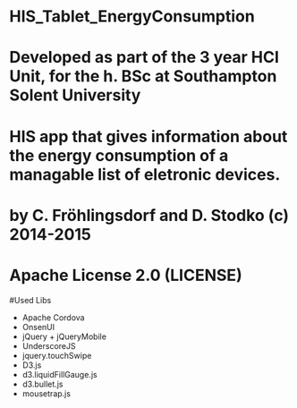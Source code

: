 # HIS_Tablet_EnergyConsumption
# Developed as part of the 3 year HCI Unit, for the h. BSc at Southampton Solent University
# HIS app that gives information about the energy consumption of a managable list of eletronic devices.
# by C. Fröhlingsdorf and D. Stodko (c) 2014-2015
# Apache License 2.0 (LICENSE)

#Used Libs
- Apache Cordova
- OnsenUI
- jQuery + jQueryMobile
- UnderscoreJS
- jquery.touchSwipe
- D3.js
- d3.liquidFillGauge.js
- d3.bullet.js
- mousetrap.js
